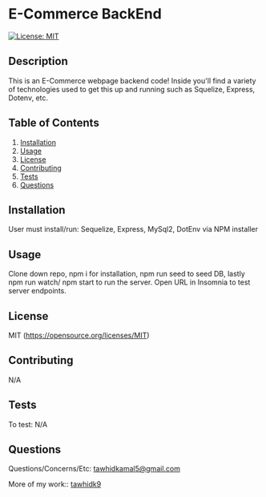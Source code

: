 # E-Commerce BackEnd
  
  [![License: MIT](https://img.shields.io/badge/License-MIT-yellow.svg)](https://opensource.org/licenses/MIT)

  ## Description
  This is an E-Commerce webpage backend code! Inside you'll find a variety of technologies used to get this up and running such as Squelize, Express, Dotenv, etc.

  ## Table of Contents
  1. [Installation](#installation)
  2. [Usage](#usage)
  3. [License](#license)
  4. [Contributing](#contributing)
  5. [Tests](#tests)
  6. [Questions](#questions)

  ## Installation
  User must install/run: Sequelize, Express, MySql2, DotEnv via NPM installer

  ## Usage
  Clone down repo, npm i for installation, npm run seed to seed DB, lastly npm run watch/ npm start to run the server. Open URL in Insomnia to test server endpoints.

  ## License 
  MIT
  (https://opensource.org/licenses/MIT)

  ## Contributing
  N/A

  ## Tests
  To test: N/A

  ## Questions
  Questions/Concerns/Etc: [tawhidkamal5@gmail.com](mailto:tawhidkamal5@gmail.com)
  
  More of my work:: [tawhidk9](https://www.github.com/tawhidk9)

